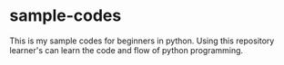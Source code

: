 # sample-codes
This is my sample codes for beginners in python. Using this repository learner's can learn the code and flow of python programming.
